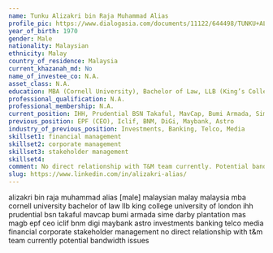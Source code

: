 ```yaml
---
name: Tunku Alizakri bin Raja Muhammad Alias
profile_pic: https://www.dialogasia.com/documents/11122/644498/TUNKU+ALIZAKRI+BIN+RAJA+MUHAMMAD+ALIAS.png/3193b092-df5b-4bc2-b5e0-afb6bd350093?t=1573179388255
year_of_birth: 1970
gender: Male
nationality: Malaysian 
ethnicity: Malay
country_of_residence: Malaysia 
current_khazanah_md: No
name_of_investee_co: N.A.
asset_class: N.A.
education: MBA (Cornell University), Bachelor of Law, LLB (King’s College University of London)
professional_qualification: N.A.
professional_membership: N.A.
current_position: IHH, Prudential BSN Takaful, MavCap, Bumi Armada, Sime Darby Plantation, MAS, MAGB
previous_position: EPF (CEO), Iclif, BNM, DiGi, Maybank, Astro
industry_of_previous_position: Investments, Banking, Telco, Media
skillset1: financial management
skillset2: corporate management
skillset3: stakeholder management
skillset4: 
comment: No direct relationship with T&M team currently. Potential bandwidth issues (7 board memberships, 4 PLCs).
slug: https://www.linkedin.com/in/alizakri-alias/
---
```


alizakri bin raja muhammad alias [male] malaysian malay malaysia mba cornell university bachelor of law llb king college university of london ihh prudential bsn takaful mavcap bumi armada sime darby plantation mas magb epf ceo iclif bnm digi maybank astro investments banking telco media financial corporate stakeholder management no direct relationship with t&m team currently potential bandwidth issues